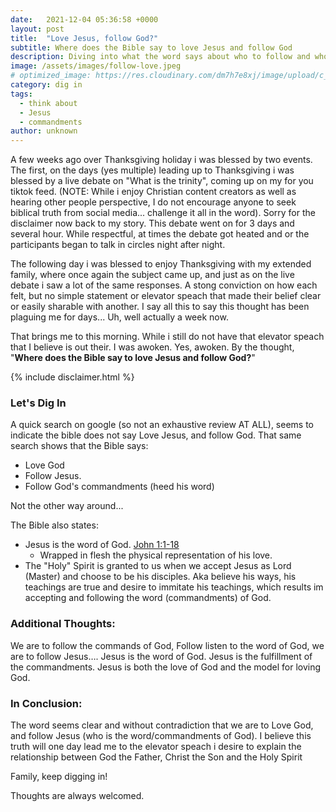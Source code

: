 ```yaml
---
date:   2021-12-04 05:36:58 +0000
layout: post
title:  "Love Jesus, follow God?"
subtitle: Where does the Bible say to love Jesus and follow God 
description: Diving into what the word says about who to follow and who to love, and what does that tell me about God the father and Jesus the son.
image: /assets/images/follow-love.jpeg
# optimized_image: https://res.cloudinary.com/dm7h7e8xj/image/upload/c_scale,w_380/v1559821647/theme2_ylcxxz.jpg
category: dig in
tags:
  - think about
  - Jesus
  - commandments
author: unknown
---
```


A few weeks ago over Thanksgiving holiday i was blessed by two events. The first, on the days (yes multiple) leading up to Thanksgiving i was blessed by a live debate on "What is the trinity", coming up on my for you tiktok feed. (NOTE: While i enjoy Christian content creators as well as hearing other people perspective, I do not encourage anyone to seek biblical truth from social media... challenge it all in the word). Sorry for the disclaimer now back to my story. This debate went on for 3 days and several hour. While respectful, at times the debate got heated and or the participants began to talk in circles night after night.

The following day i was blessed to enjoy Thanksgiving with my extended family, where once again the subject came up, and just as on the live debate i saw a lot of the same responses. A stong conviction on how each felt, but no simple statement or elevator speach that made their belief clear or easily sharable with another. I say all this to say this thought has been plaguing me for days... Uh, well actually a week now. 

That brings me to this morning. While i still do not have that elevator speach that I believe is out their. I was awoken. Yes, awoken. By the thought, "**Where does the Bible say to love Jesus and follow God?**"

{% include disclaimer.html %}

### Let's Dig In

A quick search on google (so not an exhaustive review AT ALL), seems to indicate the bible does not say Love Jesus, and follow God. That same search shows that the Bible says: 

- Love God 
- Follow Jesus.
- Follow God's commandments (heed his word)

Not the other way around...

The Bible also states: 

- Jesus is the word of God. [John 1:1-18](https://www.biblestudytools.com/john/1.html)
    - Wrapped in flesh the physical representation of his love.
- The "Holy" Spirit is granted to us when we accept Jesus as Lord (Master) and choose to be his disciples. Aka believe his ways, his teachings are true and desire to immitate his teachings, which results im accepting and following the word (commandments) of God.

### Additional Thoughts:

We are to follow the commands of God, Follow listen to the word of God, we are to follow Jesus…. Jesus is the word of God. Jesus is the fulfillment of the commandments. Jesus is both the love of God and the model for loving God. 

### In Conclusion:
The word seems clear and without contradiction that we are to Love God, and follow Jesus (who is the word/commandments of God). I believe this truth will one day lead me to the elevator speach i desire to explain the relationship between God the Father, Christ the Son and the Holy Spirit  

Family, keep digging in!

Thoughts are always welcomed.
